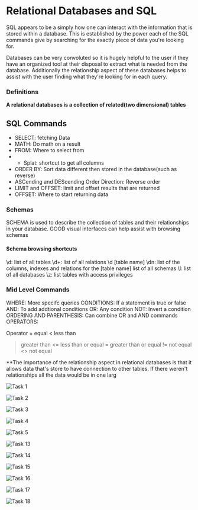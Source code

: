 # Relational Databases and SQL


SQL appears to be a simply how one can interact with the information that is stored within a database. This is established by the power each of the SQL commands give by searching for the exactly piece of data you're looking for.

Databases can be very convoluted so it is hugely helpful to the user if they have an organized tool at their disposal to extract what is needed from the database. Additionally the relationship aspect of these databases helps to assist with the user finding what they're looking for in each query.

### Definitions

**A relational databases is a collection of related(two dimensional) tables**

## SQL Commands

- SELECT: fetching Data
- MATH: Do math on a result
- FROM: Where to select from
- * Splat: shortcut to get all columns
- ORDER BY: Sort data different then stored in the database(such as reverse)
- ASCending and DEScending Order Direction: Reverse order
- LIMIT and OFFSET: limit and offset results that are returned
- OFFSET: Where to start returning data

### Schemas

SCHEMA is used to describe the collection of tables and their relationships in your database. GOOD visual interfaces can help assist with browsing schemas

#### Schema browsing shortcuts

\d: list of all tables
\d+: list of all relations 
\d [table name] \dn: list of the columns, indexes and relations for the [table name] list of all schemas 
\l: list of all databases
\z: list tables with access privileges

### Mid Level Commands

WHERE: More specifc queries
CONDITIONS: If a statement is true or false
AND: To add addtional conditions
OR: Any condition
NOT: Invert a condition
ORDERING AND PARENTHESIS: Can combine OR and AND commands
OPERATORS:

Operator
= equal
< less than
> greater than
<= less than or equal
>= greater than or equal
!= not equal
<> not equal

**The importance of the relationship aspect in relational databases is that it allows data that's store to have connection to other tables. If there weren't relationships all the data would be in one larg

![Task 1](/reading-notes/401-notes/Task1.png)

![Task 2](/reading-notes/401-notes/Task2.png)

![Task 3](/reading-notes/401-notes/Task3.png)

![Task 4](/reading-notes/401-notes/Task4.png)

![Task 5](/reading-notes/401-notes/Task5.png)

![Task 13](/reading-notes/401-notes/Task13.png)

![Task 14](/reading-notes/401-notes/Task14.png)

![Task 15](/reading-notes/401-notes/Task15.png)

![Task 16](/reading-notes/401-notes/Task16.png)

![Task 17](/reading-notes/401-notes/Task17.png)

![Task 18](/reading-notes/401-notes/Task18.png)
